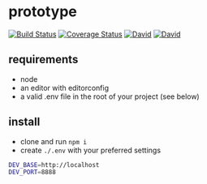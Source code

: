 # prototype

[![Build Status](https://travis-ci.org/ForecastXL/prototype.svg?branch=develop)](https://travis-ci.org/ForecastXL/prototype)
[![Coverage Status](https://coveralls.io/repos/github/ForecastXL/prototype/badge.svg?branch=develop)](https://coveralls.io/github/ForecastXL/prototype?branch=develop)
[![David](https://img.shields.io/david/ForecastXL/prototype.svg)](https://david-dm.org/ForecastXL/prototype)
[![David](https://img.shields.io/david/dev/ForecastXL/prototype.svg)](https://david-dm.org/ForecastXL/prototype?type=dev)

## requirements

* node
* an editor with editorconfig
* a valid .env file in the root of your project (see below)

## install

* clone and run `npm i`
* create `./.env` with your preferred settings

```bash
DEV_BASE=http://localhost
DEV_PORT=8888
```
